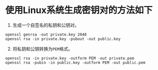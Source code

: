 # 使用Linux系统生成密钥对的方法如下
1. 生成一个自签名的私钥和公钥对。
```shell
openssl genrsa -out private.key 2048
openssl rsa -in private.key -pubout -out public.key
```
2. 将私钥和公钥转换为`PEM`格式。
```shell
openssl rsa -in private.key -outform PEM -out private.pem
openssl rsa -pubin -in public.key -outform PEM -out public.pem
```